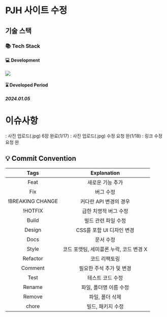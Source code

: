 # PJH 사이트 수정

## 기술 스택

### 📚 Tech Stack
#### 💻 Development
<img src="https://skillicons.dev/icons?i=java,spring,mysql,docker& perline="/>

#### ⌛ Developed Period
##### 2024.01.05

# 이슈사항
 : 사진 업로드(.jpg) 6장 완료(1/17)
 : 사진 업로드(.jpg) 수정 요청 완(1/18)
 : 링크 수정 요청 완

## 💡 Commit Convention

|       Tags       |               Explanation               |
| :--------------: | :-------------------------------------: |
|       Feat       |            새로운 기능 추가             |
|       Fix        |                버그 수정                |
| !BREAKING CHANGE |         커다란 API 변경의 경우          |
|     !HOTFIX      |          급한 치명적 버그 수정          |
|      Build       |           빌드 관련 파일 수정           |
|      Design      |        CSS를 포함 UI 디자인 변경        |
|       Docs       |                문서 수정                |
|      Style       | 코드 포맷팅, 세미콜론 누락, 코드 변경 X |
|     Refactor     |              코드 리팩토링              |
|     Comment      |        필요한 주석 추가 및 변경         |
|       Test       |            테스트 코드 수정             |
|      Rename      |         파일, 폴더명 이름 수정          |
|      Remove      |             파일, 폴더 삭제             |
|      chore       |            빌드, 패키지 수정            |
